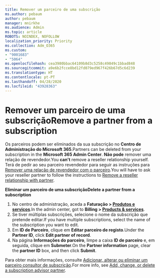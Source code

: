 ```yaml
---
title: Remover um parceiro de uma subscrição
ms.author: pebaum
author: pebaum
manager: mnirkhe
ms.audience: Admin
ms.topic: article
ROBOTS: NOINDEX, NOFOLLOW
localization_priority: Priority
ms.collection: Adm_O365
ms.custom:
- "9001683"
- "5064"
ms.openlocfilehash: cea3980bbac64109b8d3c5258c49849c1bbad848
ms.sourcegitcommit: a9e6b2fcce8bd12fd079ed967f426b67d5c6d239
ms.translationtype: HT
ms.contentlocale: pt-PT
ms.lasthandoff: 04/28/2020
ms.locfileid: "43928363"
---
```

# <a name="remove-a-partner-from-a-subscription"></a><span data-ttu-id="e57aa-102">Remover um parceiro de uma subscrição</span><span class="sxs-lookup"><span data-stu-id="e57aa-102">Remove a partner from a subscription</span></span>

<span data-ttu-id="e57aa-103">Os parceiros podem ser eliminados da sua subscrição no **Centro de Administração do Microsoft 365**.</span><span class="sxs-lookup"><span data-stu-id="e57aa-103">Partners can be deleted from your subscription in the **Microsoft 365 Admin Center**.</span></span> <span data-ttu-id="e57aa-104">**Não pode** remover uma relação de revendedor.</span><span class="sxs-lookup"><span data-stu-id="e57aa-104">You **can't** remove a reseller relationship yourself.</span></span> <span data-ttu-id="e57aa-105">Terá de pedir ao seu parceiro revendedor para seguir as instruções para [Remover uma relação de revendedor com o parceiro](https://docs.microsoft.com/partner-center/remove-a-relationship).</span><span class="sxs-lookup"><span data-stu-id="e57aa-105">You will have to ask your reseller partner to follow the instructions to [Remove a reseller relationship with partner](https://docs.microsoft.com/partner-center/remove-a-relationship).</span></span>

<span data-ttu-id="e57aa-106">**Eliminar um parceiro de uma subscrição**</span><span class="sxs-lookup"><span data-stu-id="e57aa-106">**Delete a partner from a subscription**</span></span>

1. <span data-ttu-id="e57aa-107">No centro de administração, aceda a **Faturação > [Produtos e serviços](https://go.microsoft.com/fwlink/p/?linkid=842054)**.</span><span class="sxs-lookup"><span data-stu-id="e57aa-107">In the admin center, got to **Billing > [Products & services](https://go.microsoft.com/fwlink/p/?linkid=842054)**.</span></span>
2. <span data-ttu-id="e57aa-108">Se tiver múltiplas subscrições, selecione o nome da subscrição que pretende editar.</span><span class="sxs-lookup"><span data-stu-id="e57aa-108">If you have multiple subscriptions, select the name of the subscription you want to edit.</span></span>
3. <span data-ttu-id="e57aa-109">Em **ID de Parceiro**, clique em **Editar parceiro de registo**.</span><span class="sxs-lookup"><span data-stu-id="e57aa-109">Under the **Partner ID**, click **Edit partner of record**.</span></span>
4. <span data-ttu-id="e57aa-110">Na página **Informações do parceiro**, limpe a caixa **ID de parceiro** e, em seguida, clique em **Submeter**.</span><span class="sxs-lookup"><span data-stu-id="e57aa-110">On the **Partner information** page, clear the **partner ID** box, and then click **Submit**.</span></span>

<span data-ttu-id="e57aa-111">Para obter mais informações, consulte [Adicionar, alterar ou eliminar um parceiro consultor de subscrição](https://docs.microsoft.com/microsoft-365/admin/misc/add-partner?view=o365-worldwide).</span><span class="sxs-lookup"><span data-stu-id="e57aa-111">For more info, see [Add, change, or delete a subscription advisor partner](https://docs.microsoft.com/microsoft-365/admin/misc/add-partner?view=o365-worldwide).</span></span>
